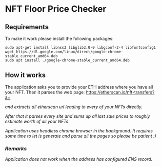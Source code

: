 # NFT Floor Price Checker

## Requirements

To make it work please install the following packages:

```
sudo apt-get install libnss3 libglib2.0-0 libgconf-2-4 libfontconfig1
wget https://dl.google.com/linux/direct/google-chrome-stable_current_amd64.deb
sudo apt install ./google-chrome-stable_current_amd64.deb
```

## How it works

The application asks you to provide your ETH address where you have all your NFT. Then it parses the web page:
https://etherscan.io/nft-transfers?a=<address>
and extracts all etherscan url leading to every of your NFTs directly.

After that it parses every site and sums up all last sale prices to roughly estimate worth of all your NFTs

Application uses headless chrome browser in the background. It requires some time to let is generate and parse all the pages so please be patient :)

### Remarks

Application does not work when the address has configured ENS record.